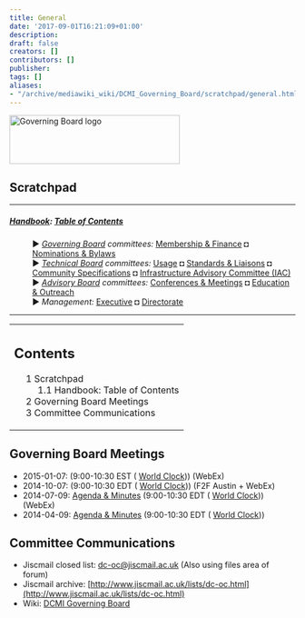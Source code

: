 ```yaml
---
title: General
date: '2017-09-01T16:21:09+01:00'
description: 
draft: false
creators: []
contributors: []
publisher: 
tags: []
aliases:
- "/archive/mediawiki_wiki/DCMI_Governing_Board/scratchpad/general.html"
---
```


[<img alt="Governing Board logo" src="/archive/mediawiki_wiki/images/GB_logo.png" width="300" height="86">](/archive/mediawiki_wiki/File:GB_logo.png "Governing Board logo")

## Scratchpad 

* * *

##### [Handbook](/archive/mediawiki_wiki/DCMI_Handbook "DCMI Handbook"): [Table of Contents](/archive/mediawiki_wiki/DCMI_Handbook "DCMI Handbook") 
<dl>
<dd> ► <i><a href="/archive/mediawiki_wiki/DCMI_Governing_Board" title="DCMI Governing Board">Governing Board</a> committees:</i> <a href="/archive/mediawiki_wiki/DCMI_Governing_Board/finance" title="DCMI Governing Board/finance">Membership &amp; Finance</a> ◘ <a href="/archive/mediawiki_wiki/DCMI_Governing_Board/nominations" title="DCMI Governing Board/nominations">Nominations &amp; Bylaws</a> 
</dd>
<dd> ► <i><a href="/archive/mediawiki_wiki/DCMI_Technical_Board" title="DCMI Technical Board">Technical Board</a> committees:</i> <a href="/archive/mediawiki_wiki/DCMI_Technical_Board/usage" title="DCMI Technical Board/usage">Usage</a> ◘ <a href="/archive/mediawiki_wiki/DCMI_Technical_Board/standards" title="DCMI Technical Board/standards">Standards &amp; Liaisons</a> ◘ <a href="/archive/mediawiki_wiki/DCMI_Technical_Board/specifications" title="DCMI Technical Board/specifications">Community Specifications</a> ◘ <a href="/archive/mediawiki_wiki/DCMI_Technical_Board/infrastructure" title="DCMI Technical Board/infrastructure">Infrastructure Advisory Committee (IAC)</a>
</dd>
<dd> ► <i><a href="/archive/mediawiki_wiki/DCMI_Advisory_Board" title="DCMI Advisory Board">Advisory Board</a> committees:</i> <a href="/archive/mediawiki_wiki/DCMI_Advisory_Board/meetings" title="DCMI Advisory Board/meetings">Conferences &amp; Meetings</a> ◘ <a href="/archive/mediawiki_wiki/DCMI_Advisory_Board/documentation" title="DCMI Advisory Board/documentation">Education &amp; Outreach</a>
</dd>
<dd> ► <i>Management:</i> <a href="/archive/mediawiki_wiki/Exec_Committee" title="Exec Committee">Executive</a> ◘ <a href="/archive/mediawiki_wiki/Exec_Committee/directorate" title="Exec Committee/directorate">Directorate</a>
</dd>
</dl>

* * *

<table id="toc" class="toc">
  <tr>
    <td>
      <div id="toctitle">
        <h2>Contents</h2>
      </div>
      <ul>
        <li class="toclevel-1 tocsection-1">
          <a href="#Scratchpad"><span class="tocnumber">1</span> <span class="toctext">Scratchpad</span></a>
          <ul>
            <li class="toclevel-2"><a href="#Handbook:_Table_of_Contents"><span class="tocnumber">1.1</span> <span class="toctext">Handbook: Table of Contents</span></a></li>
          </ul>
        </li>
        <li class="toclevel-1 tocsection-2"><a href="#Governing_Board_Meetings"><span class="tocnumber">2</span> <span class="toctext">Governing Board Meetings</span></a></li>
        <li class="toclevel-1 tocsection-3"><a href="#Committee_Communications"><span class="tocnumber">3</span> <span class="toctext">Committee Communications</span></a></li>
      </ul>
    </td>
  </tr>
</table>
<script>if (window.showTocToggle) { var tocShowText = "show"; var tocHideText = "hide"; showTocToggle(); } </script>

## Governing Board Meetings 

- 2015-01-07: (9:00-10:30 EST ( [World Clock](http://bit.ly/1hki5ml))) (WebEx)
- 2014-10-07: (9:00-10:30 EDT ( [World Clock](http://bit.ly/1hvkkUJ))) (F2F Austin + WebEx) 
- 2014-07-09: [Agenda & Minutes](/archive/mediawiki_wiki/DCMI_Governing_Board/2014-07-09 "DCMI Governing Board/2014-07-09") (9:00-10:30 EDT ( [World Clock](http://bit.ly/1eo3K97))) (WebEx)
- 2014-04-09: [Agenda & Minutes](/archive/mediawiki_wiki/DCMI_Governing_Board/2014-04-09 "DCMI Governing Board/2014-04-09") (9:00-10:30 EDT ( [World Clock](http://bit.ly/1pJCvHr)))

## Committee Communications 

- Jiscmail closed list: [dc-oc@jiscmail.ac.uk](mailto:dc-oc@jiscmail.ac.uk) (Also using files area of forum)
- Jiscmail archive: [http://www.jiscmail.ac.uk/lists/dc-oc.html](http://www.jiscmail.ac.uk/lists/dc-oc.html)
- Wiki: [DCMI Governing Board](/archive/mediawiki_wiki/DCMI_Governing_Board)
<!-- 
NewPP limit report
Preprocessor node count: 18/1000000
Post-expand include size: 903/2097152 bytes
Template argument size: 0/2097152 bytes
Expensive parser function count: 0/100
-->
